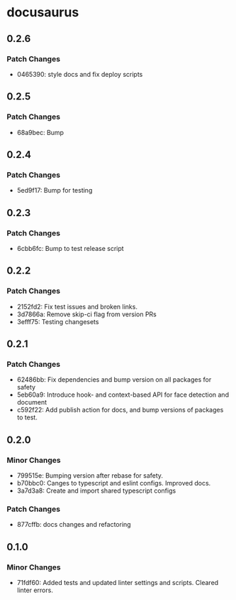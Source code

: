 # docusaurus

## 0.2.6

### Patch Changes

- 0465390: style docs and fix deploy scripts

## 0.2.5

### Patch Changes

- 68a9bec: Bump

## 0.2.4

### Patch Changes

- 5ed9f17: Bump for testing

## 0.2.3

### Patch Changes

- 6cbb6fc: Bump to test release script

## 0.2.2

### Patch Changes

- 2152fd2: Fix test issues and broken links.
- 3d7866a: Remove skip-ci flag from version PRs
- 3efff75: Testing changesets

## 0.2.1

### Patch Changes

- 62486bb: Fix dependencies and bump version on all packages for safety
- 5eb60a9: Introduce hook- and context-based API for face detection and document
- c592f22: Add publish action for docs, and bump versions of packages to test.

## 0.2.0

### Minor Changes

- 799515e: Bumping version after rebase for safety.
- b70bbc0: Canges to typescript and eslint configs. Improved docs.
- 3a7d3a8: Create and import shared typescript configs

### Patch Changes

- 877cffb: docs changes and refactoring

## 0.1.0

### Minor Changes

- 71fdf60: Added tests and updated linter settings and scripts. Cleared linter errors.
